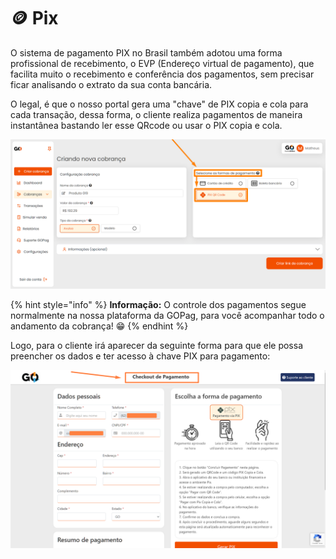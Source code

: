 # 🪙 Pix

O sistema de pagamento PIX no Brasil também adotou uma forma profissional de recebimento, o EVP (Endereço virtual de pagamento), que facilita muito o recebimento e conferência dos pagamentos, sem precisar ficar analisando o extrato da sua conta bancária. 

O legal, é que o nosso portal gera uma "chave" de PIX copia e cola para cada transação, dessa forma, o cliente realiza pagamentos de maneira instantânea bastando ler esse QRcode ou usar o PIX copia e cola.


![](/assets/prints/criar_cobranca_formas_pagamento_pix.png)

 {% hint style="info" %}
**Informação:**  O controle dos pagamentos segue normalmente na nossa plataforma da GOPag, para você acompanhar todo o andamento da cobrança! 😁
{% endhint %}

Logo, para o cliente irá aparecer da seguinte forma para que ele possa preencher os dados e ter acesso à chave PIX para pagamento:

![](/assets/prints/criar_cobranca_informacoes_checkout.png)
